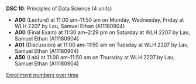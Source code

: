 **DSC 10**: Principles of Data Science (4 units)

- **A00** (Lecture) at 11:00 am–11:50 am on Monday, Wednesday, Friday at WLH 2207 by Lau, Samuel Ethan (A11180904)
- **A00** (Final Exam) at 11:30 am–2:29 pm on Saturday at WLH 2207 by Lau, Samuel Ethan (A11180904)
- **A01** (Discussion) at 11:00 am–11:50 am on Tuesday at WLH 2207 by Lau, Samuel Ethan (A11180904)
- **A50** (Lab) at 11:00 am–11:50 am on Thursday at WLH 2207 by Lau, Samuel Ethan (A11180904)

[Enrollment numbers over time](./DSC10.tsv)
